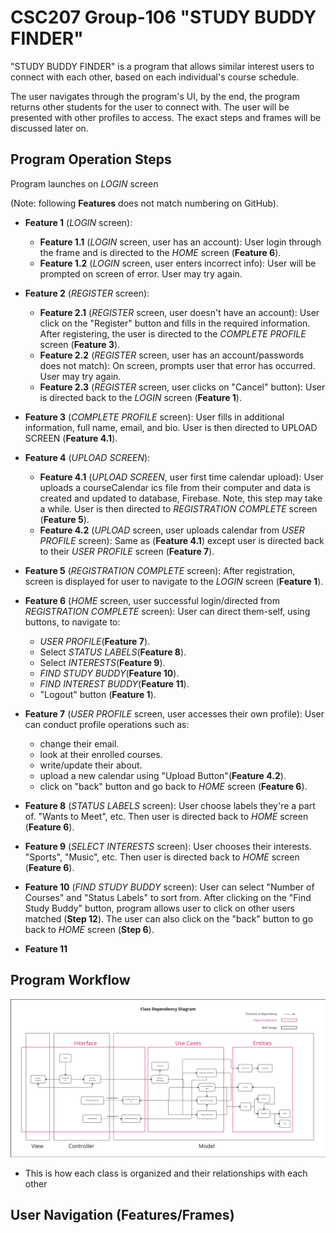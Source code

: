 # CSC207 Group-106 "STUDY BUDDY FINDER"

"STUDY BUDDY FINDER" is a program that allows similar interest users to connect with each other, based
on each individual's course schedule.

The user navigates through the program's UI, by the end, the program returns other students for the user to connect
with. The user will be presented with other profiles to access. The exact steps and frames will be discussed later on.

## Program Operation Steps

Program launches on _LOGIN_ screen 

(Note: following **Features** does not match numbering on GitHub).
- **Feature 1** (_LOGIN_ screen):
  - **Feature 1.1** (_LOGIN_ screen, user has an account): User login through the frame and is directed to the _HOME_ 
screen (**Feature 6**).
  - **Feature 1.2** (_LOGIN_ screen, user enters incorrect info): User will be prompted on screen of error. User may try 
again.


- **Feature 2** (_REGISTER_ screen):
  - **Feature 2.1** (_REGISTER_ screen, user doesn't have an account): User click on the "Register" button and fills in the 
  required information.
    After registering, the user is directed to the _COMPLETE PROFILE_ screen (**Feature 3**).
  - **Feature 2.2** (_REGISTER_ screen, user has an account/passwords does not match): On screen, prompts user that
    error has occurred. User may try again.
  - **Feature 2.3** (_REGISTER_ screen, user clicks on "Cancel" button): User is directed back to the _LOGIN_ screen 
  (**Feature 1**).


- **Feature 3** (_COMPLETE PROFILE_ screen): User fills in additional information, full name, email, and bio. User is then 
directed to UPLOAD SCREEN (**Feature 4.1**).


- **Feature 4** (_UPLOAD SCREEN_):
  - **Feature 4.1** (_UPLOAD SCREEN_, user first time calendar upload): User uploads a courseCalendar ics file from their 
  computer and data is created and updated to database, Firebase. Note, this step may take a while. 
  User is then directed to _REGISTRATION COMPLETE_ screen (**Feature 5**).
  - **Feature 4.2** (_UPLOAD_ screen, user uploads calendar from _USER PROFILE_ screen): Same as (**Feature 4.1**) except user is 
directed back to their _USER PROFILE_ screen (**Feature 7**).


- **Feature 5** (_REGISTRATION COMPLETE_ screen): After registration, screen is displayed for user to navigate to the
_LOGIN_ screen (**Feature 1**).


- **Feature 6** (_HOME_ screen, user successful login/directed from _REGISTRATION COMPLETE_ screen): User can direct 
them-self, 
using buttons, to navigate to:
  - _USER PROFILE_(**Feature 7**).
  - Select _STATUS LABELS_(**Feature 8**).
  - Select _INTERESTS_(**Feature 9**).
  - _FIND STUDY BUDDY_(**Feature 10**).
  - _FIND INTEREST BUDDY_(**Feature 11**).
  - "Logout" button (**Feature 1**).


- **Feature 7** (_USER PROFILE_ screen, user accesses their own profile): User can conduct profile operations 
such as:
  - change their email.
  - look at their enrolled courses.
  - write/update their about.
  - upload a new calendar using "Upload Button"(**Feature 4.2**).
  - click on "back" button and go back to _HOME_ screen (**Feature 6**).


- **Feature 8** (_STATUS LABELS_ screen): User choose labels they're a part of. "Wants to Meet", etc. Then user 
is directed back to _HOME_ screen (**Feature 6**).


- **Feature 9** (_SELECT INTERESTS_ screen): User chooses their interests. "Sports", "Music", etc. Then user is 
directed back to _HOME_ screen (**Feature 6**).


- **Feature 10** (_FIND STUDY BUDDY_ screen): User can select "Number of Courses" and "Status Labels" to sort from. After 
clicking on the "Find Study Buddy" button, program allows user to click on other users matched (**Step 12**). 
The user can also click on the "back" button to go back to _HOME_ screen (**Step 6**).


- **Feature 11**

## Program Workflow

![image](images/ClassDependencyDiagram.png)

- This is how each class is organized and their relationships with each other

## User Navigation (Features/Frames)



